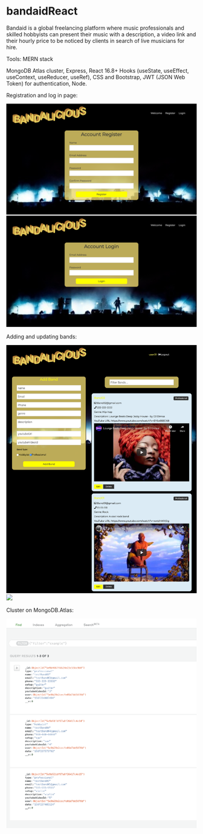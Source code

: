 # bandaidReact

Bandaid is a global freelancing platform where music professionals and skilled hobbyists can present their music with a description, a video link and their hourly price to be noticed by clients in search of live musicians for hire.

Tools: MERN stack

MongoDB Atlas cluster, Express, React 16.8+ Hooks (useState, useEffect, useContext, useReducer, useRef), CSS and Bootstrap, JWT (JSON Web Token) for authentication, Node.

Registration and log in page:

![](assets/register.png)
![](assets/login.png)

Adding and updating bands:

![](assets/filtering.png)
![](assets/)

Cluster on MongoDB.Atlas:

![](assets/Mongo.png)

